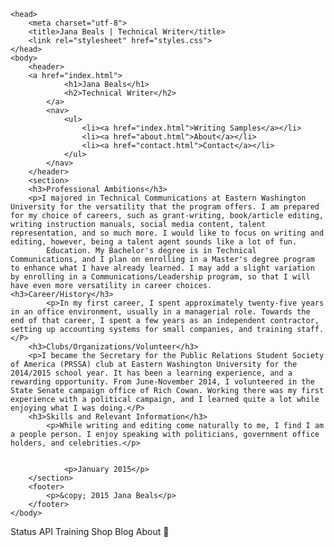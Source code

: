 <!DOCTYPE html> 
	<head> 
 		<meta charset="utf-8"> 
 		<title>Jana Beals | Technical Writer</title> 
 		<link rel="stylesheet" href="styles.css"> 
 	</head> 
 	<body> 
		<header> 
		<a href="index.html"> 
 				<h1>Jana Beals</h1> 
				<h2>Technical Writer</h2> 
			</a> 
 			<nav> 
 				<ul> 
					<li><a href="index.html">Writing Samples</a></li> 
 					<li><a href="about.html">About</a></li> 
 					<li><a href="contact.html">Contact</a></li> 
				</ul> 
			</nav> 
 		</header> 
		<section> 
 		<h3>Professional Ambitions</h3> 
		<p>I majored in Technical Communications at Eastern Washington University for the versatility that the program offers. I am prepared for my choice of careers, such as grant-writing, book/article editing, writing instruction manuals, social media content, talent representation, and so much more. I would like to focus on writing and editing, however, being a talent agent sounds like a lot of fun. 
 			Education. My Bachelor's degree is in Technical Communications, and I plan on enrolling in a Master's degree program to enhance what I have already learned. I may add a slight variation by enrolling in a Communications/Leadership program, so that I will have even more versatility in career choices. 
	<h3>Career/History</h3> 
 			<p>In my first career, I spent approximately twenty-five years in an office environment, usually in a managerial role. Towards the end of that career, I spent a few years as an independent contractor, setting up accounting systems for small companies, and training staff.</P> 
 		<h3>Clubs/Organizations/Volunteer</h3> 
		<p>I became the Secretary for the Public Relations Student Society of America (PRSSA) club at Eastern Washington University for the 2014/2015 school year. It has been a learning experience, and a rewarding opportunity. From June-November 2014, I volunteered in the State Senate campaign office of Rich Cowan. Working there was my first experience with a political campaign, and I learned quite a lot while enjoying what I was doing.</P> 
 		<h3>Skills and Relevant Information</h3> 
			<p>While writing and editing come naturally to me, I find I am a people person. I enjoy speaking with politicians, government office holders, and celebrities.</p> 
 
 
 				<p>January 2015</p> 
		</section> 
 		<footer> 
 			<p>&copy; 2015 Jana Beals</p> 
		</footer> 
 	</body> 
 


 
   

Status
 API
 Training
 Shop
 Blog
 About
 
